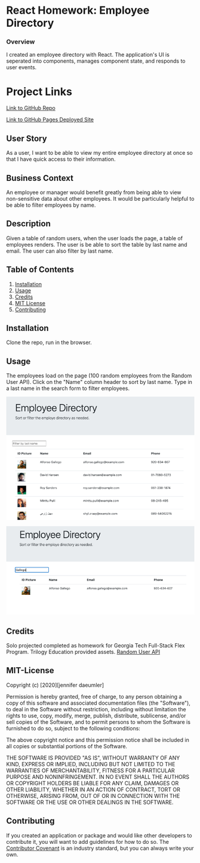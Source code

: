 # React Homework: Employee Directory

### Overview
I created an employee directory with React. The application's UI is seperated into components, manages component state, and responds to user events.

# Project Links
[Link to GitHub Repo](https://github.com/jenniferdaeumler/gt-react-employee-directory)

[Link to GitHub Pages Deployed Site](https://jenniferdaeumler.github.io/gt-react-employee-directory/)

## User Story
As a user, I want to be able to view my entire employee directory at once so that I have quick access to their information.

## Business Context
An employee or manager would benefit greatly from being able to view non-sensitive data about other employees. It would be particularly helpful to be able to filter employees by name.

## Description
Given a table of random users, when the user loads the page, a table of employees renders. The user is be able to sort the table by last name and email.  The user can also filter by last name. 


## Table of Contents

1. [Installation](#installation)
2. [Usage](#usage)
3. [Credits](#credits)
4. [MIT License](#mit-license)
5. [Contributing](#contributing)

## Installation
Clone the repo, run in the browser.  

## Usage
The employees load on the page (100 random employees from the Random User API).  Click on the "Name" column header to sort by last name.  Type in a last name in the search form to filter employees. 

![App in Use](public/assets/reactemployee.png)

![Filtering by Name](public/assets/reactemployee2.png)


## Credits

Solo projected completed as homework for Georgia Tech Full-Stack Flex Program.
Trilogy Education provided assets.
[Random User API](https://randomuser.me/)

## MIT-License

Copyright (c) [2020][jennifer daeumler]

Permission is hereby granted, free of charge, to any person obtaining a copy
of this software and associated documentation files (the "Software"), to deal
in the Software without restriction, including without limitation the rights
to use, copy, modify, merge, publish, distribute, sublicense, and/or sell
copies of the Software, and to permit persons to whom the Software is
furnished to do so, subject to the following conditions:

The above copyright notice and this permission notice shall be included in all
copies or substantial portions of the Software.

THE SOFTWARE IS PROVIDED "AS IS", WITHOUT WARRANTY OF ANY KIND, EXPRESS OR
IMPLIED, INCLUDING BUT NOT LIMITED TO THE WARRANTIES OF MERCHANTABILITY,
FITNESS FOR A PARTICULAR PURPOSE AND NONINFRINGEMENT. IN NO EVENT SHALL THE
AUTHORS OR COPYRIGHT HOLDERS BE LIABLE FOR ANY CLAIM, DAMAGES OR OTHER
LIABILITY, WHETHER IN AN ACTION OF CONTRACT, TORT OR OTHERWISE, ARISING FROM,
OUT OF OR IN CONNECTION WITH THE SOFTWARE OR THE USE OR OTHER DEALINGS IN THE
SOFTWARE.

## Contributing

If you created an application or package and would like other developers to contribute it, you will want to add guidelines for how to do so. The [Contributor Covenant](https://www.contributor-covenant.org/) is an industry standard, but you can always write your own.